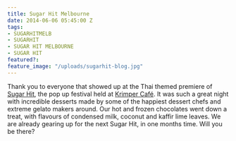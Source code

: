 ```yaml
---
title: Sugar Hit Melbourne
date: 2014-06-06 05:45:00 Z
tags:
- SUGARHITMELB
- SUGARHIT
- SUGAR HIT MELBOURNE
- SUGAR HIT
featured?:
feature_image: "/uploads/sugarhit-blog.jpg"
---
```


Thank you to everyone that showed up at the Thai themed premiere of [Sugar Hit](http://sugarhitmelb.com.au/), the pop up festival held at [Krimper Café](http://www.krimper.com.au/). It was such a great night with incredible desserts made by some of the happiest dessert chefs and extreme gelato makers around. Our hot and frozen chocolates went down a treat, with flavours of condensed milk, coconut and kaffir lime leaves. We are already gearing up for the next Sugar Hit, in one months time. Will you be there?
